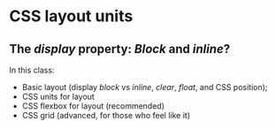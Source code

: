 # CSS layout units

## The *display* property: *Block* and *inline*?

In this class:

- Basic layout (display *block* vs *inline*, *clear*, *float*, and CSS position);
- CSS units for layout
- CSS flexbox for layout (recommended)
- CSS grid (advanced, for those who feel like it)